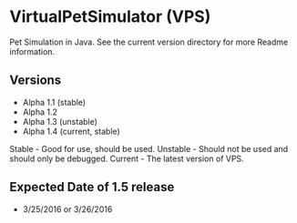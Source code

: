 # VirtualPetSimulator (VPS)
Pet Simulation in Java. See the current version directory for more Readme information.

## Versions
* Alpha 1.1 (stable)
* Alpha 1.2 
* Alpha 1.3 (unstable)
* Alpha 1.4 (current, stable)

Stable - Good for use, should be used.
Unstable - Should not be used and should only be debugged.
Current - The latest version of VPS.

## Expected Date of 1.5 release
* 3/25/2016 or 3/26/2016



